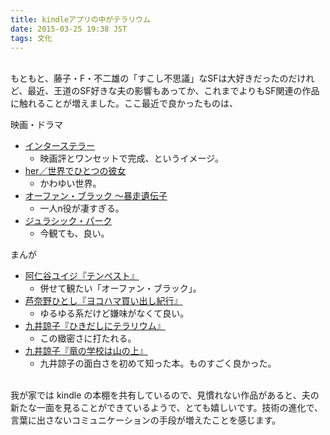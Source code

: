 ```yaml
---
title: kindleアプリの中がテラリウム
date: 2015-03-25 19:38 JST
tags: 文化
---
```


<br />
もともと、藤子・F・不二雄の「すこし不思議」なSFは大好きだったのだけれど、最近、王道のSF好きな夫の影響もあってか、これまでよりもSF関連の作品に触れることが増えました。ここ最近で良かったものは、

映画・ドラマ

- [インターステラー](http://wwws.warnerbros.co.jp/interstellar/)
	- 映画評とワンセットで完成、というイメージ。
- [her／世界でひとつの彼女](http://her.asmik-ace.co.jp/)
	- かわゆい世界。
- [オーファン・ブラック ～暴走遺伝子](http://www.hulu.jp/orphan-black)
	- 一人n役が凄すぎる。
- [ジュラシック・パーク](http://www.amazon.co.jp/%E3%82%B8%E3%83%A5%E3%83%A9%E3%82%B7%E3%83%83%E3%82%AF%E3%83%BB%E3%83%91%E3%83%BC%E3%82%AF-DVD-%E3%83%AA%E3%83%81%E3%83%A3%E3%83%BC%E3%83%89%E3%83%BB%E3%82%A2%E3%83%83%E3%83%86%E3%83%B3%E3%83%9C%E3%83%AD%E3%83%BC/dp/B000E6GAKY)
	- 今観ても、良い。


まんが

- [阿仁谷ユイジ『テンペスト』](http://www.amazon.co.jp/%E3%83%86%E3%83%B3%E3%83%9A%E3%82%B9%E3%83%88-1-KCx-%E9%98%BF%E4%BB%81%E8%B0%B7-%E3%83%A6%E3%82%A4%E3%82%B8/dp/4063805298)
	- 併せて観たい「オーファン・ブラック」。
- [芦奈野ひとし『ヨコハマ買い出し紀行』](http://www.amazon.co.jp/%E3%83%A8%E3%82%B3%E3%83%8F%E3%83%9E%E8%B2%B7%E3%81%84%E5%87%BA%E3%81%97%E7%B4%80%E8%A1%8C-1-%E3%82%A2%E3%83%95%E3%82%BF%E3%83%8C%E3%83%BC%E3%83%B3KC-%E8%8A%A6%E5%A5%88%E9%87%8E-%E3%81%B2%E3%81%A8%E3%81%97/dp/4063210502)
	- ゆるゆる系だけど嫌味がなくて良い。
- [九井諒子『ひきだしにテラリウム』](http://www.amazon.co.jp/%E3%81%B2%E3%81%8D%E3%81%A0%E3%81%97%E3%81%AB%E3%83%86%E3%83%A9%E3%83%AA%E3%82%A6%E3%83%A0-%E4%B9%9D%E4%BA%95%E8%AB%92%E5%AD%90-ebook/dp/B00E59A03O/)
	- この緻密さに打たれる。
- [九井諒子『竜の学校は山の上』](http://www.amazon.co.jp/%E7%AB%9C%E3%81%AE%E5%AD%A6%E6%A0%A1%E3%81%AF%E5%B1%B1%E3%81%AE%E4%B8%8A-%E4%B9%9D%E4%BA%95%E8%AB%92%E5%AD%90-ebook/dp/B00DLT047Q/)
	- 九井諒子の面白さを初めて知った本。ものすごく良かった。

<br />
我が家では kindle の本棚を共有しているので、見慣れない作品があると、夫の新たな一面を見ることができているようで、とても嬉しいです。技術の進化で、言葉に出さないコミュニケーションの手段が増えたことを感じます。

<br />
